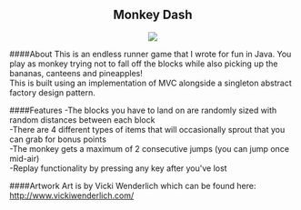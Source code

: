 <h2 align="center">Monkey Dash</h2>
<p align="center"><img src="http://oi39.tinypic.com/b8o585.jpg" /></p>

####About
This is an endless runner game that I wrote for fun in Java. You play as monkey trying not to fall off the blocks while also picking up the bananas, canteens and pineapples!<br />
This is built using an implementation of MVC alongside a singleton abstract factory design pattern.

####Features
-The blocks you have to land on are randomly sized with random distances between each block<br />
-There are 4 different types of items that will occasionally sprout that you can grab for bonus points<br />
-The monkey gets a maximum of 2 consecutive jumps (you can jump once mid-air)<br />
-Replay functionality by pressing any key after you've lost<br />

####Artwork
Art is by Vicki Wenderlich which can be found here: http://www.vickiwenderlich.com/
